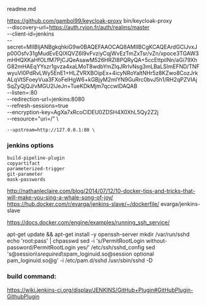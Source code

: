 readme.md

https://github.com/gambol99/keycloak-proxy
bin/keycloak-proxy \
    --discovery-url=https://auth.rvion.fr/auth/realms/master \
    --client-id=jenkins \
    --secret=MIIBIjANBgkqhkiG9w0BAQEFAAOCAQ8AMIIBCgKCAQEArdGClJvxJp00Osfv31gMudEvEQlXQVZ6l9vFvziyCqjWvEzTmZxTsr/vZn/xpoce3TGAW3mHHQXKaHfOLfM7PjCJQeAsawM526HRZI8PQRyQA+5ccEttpiINn/aGi79XhG82mHAEqYYszr1gvza4xaLMoT8wdbYmZIqJRrIvNsg3mLBaLSImEFND/TNFwyuVl0PdRvLWy5EnE1+HLZVRXBOipEx+4icyNRoYaltNHr5z8KZwo8CozJrkALqVtSFoeyVua3FXoFelHgW6+kGBjyM2mlYN9GuRrc0bvJ5h1/RH2qPZVIAjSqZyQjQJ/vMGU2lJeJn+TueKDkMjm7qccwIDAQAB \
    --listen=:80 \
    --redirection-url=jenkins:8080 \
    --refresh-sessions=true \
    --encryption-key=AgXa7xRcoClDEU0ZDSH4X0XhL5Qy2Z2j \
    --resource="uri=/" \

    --upstream=http://127.0.0.1:80 \


### jenkins options


```
build-pipeline-plugin
copyartifact
parameterized-trigger
git-parameter
mask-passwords
```

http://nathanleclaire.com/blog/2014/07/12/10-docker-tips-and-tricks-that-will-make-you-sing-a-whale-song-of-joy/
https://hub.docker.com/r/evarga/jenkins-slave/~/dockerfile/
evarga/jenkins-slave

https://docs.docker.com/engine/examples/running_ssh_service/

apt-get update && apt-get install -y openssh-server
mkdir /var/run/sshd
echo 'root:pass' | chpasswd
sed -i 's/PermitRootLogin without-password/PermitRootLogin yes/' /etc/ssh/sshd_config
sed 's@session\s*required\s*pam_loginuid.so@session optional pam_loginuid.so@g' -i /etc/pam.d/sshd
/usr/sbin/sshd -D
### build command:

https://wiki.jenkins-ci.org/display/JENKINS/GitHub+Plugin#GitHubPlugin-GithubPlugin
